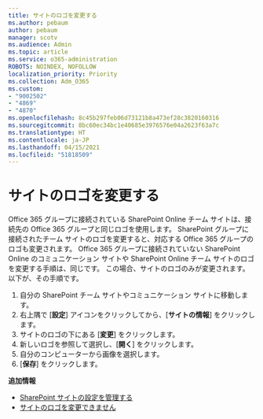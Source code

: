 ```yaml
---
title: サイトのロゴを変更する
ms.author: pebaum
author: pebaum
manager: scotv
ms.audience: Admin
ms.topic: article
ms.service: o365-administration
ROBOTS: NOINDEX, NOFOLLOW
localization_priority: Priority
ms.collection: Adm_O365
ms.custom:
- "9002502"
- "4869"
- "4870"
ms.openlocfilehash: 8c45b297feb06d73121b8a473ef28c3820160316
ms.sourcegitcommit: 8bc60ec34bc1e40685e3976576e04a2623f63a7c
ms.translationtype: HT
ms.contentlocale: ja-JP
ms.lasthandoff: 04/15/2021
ms.locfileid: "51818509"
---
```

# <a name="change-site-logo"></a>サイトのロゴを変更する

Office 365 グループに接続されている SharePoint Online チーム サイトは、接続先の Office 365 グループと同じロゴを使用します。 SharePoint グループに接続されたチーム サイトのロゴを変更すると、対応する Office 365 グループのロゴも変更されます。 Office 365 グループに接続されていない SharePoint Online のコミュニケーション サイトや SharePoint Online チーム サイトのロゴを変更する手順は、同じです。 この場合、サイトのロゴのみが変更されます。 以下が、その手順です。

1. 自分の SharePoint チーム サイトやコミュニケーション サイトに移動します。
2. 右上隅で [**設定**] アイコンをクリックしてから、[**サイトの情報**] をクリックします。
3. サイトのロゴの下にある [**変更**] をクリックします。
4. 新しいロゴを参照して選択し、[**開く**] をクリックします。
5. 自分のコンピューターから画像を選択します。
6. [**保存**] をクリックします。

**追加情報**

- [SharePoint サイトの設定を管理する](https://support.office.com/article/manage-your-sharepoint-site-settings-8376034d-d0c7-446e-9178-6ab51c58df42)
- [サイトのロゴを変更できません](https://docs.microsoft.com/sharepoint/troubleshoot/sites/error-when-changing-o365-site-logo)
